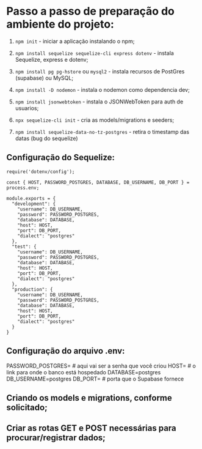 # Passo a passo de preparação do ambiente do projeto:

1. `npm init` - iniciar a aplicação instalando o npm;

2. `npm install sequelize sequelize-cli express dotenv` - instala Sequelize, express e dotenv;

3. `npm install pg pg-hstore` ou `mysql2` - instala recursos de PostGres (supabase) ou MySQL;

4. `npm install -D nodemon` - instala o nodemon como dependencia dev;

5. `npm install jsonwebtoken` - instala o JSONWebToken para auth de usuarios;

6. `npx sequelize-cli init` - cria as models/migrations e seeders;

7. `npm install sequelize-data-no-tz-postgres` - retira o timestamp das datas (bug do sequelize)

## Configuração do Sequelize:

<!-- OBS: alterar arquivo models/index.js para procurar o config.js -->
<!-- config/config.js -->
```
require('dotenv/config');

const { HOST, PASSWORD_POSTGRES, DATABASE, DB_USERNAME, DB_PORT } = process.env;

module.exports = {
  "development": {
    "username": DB_USERNAME,
    "password": PASSWORD_POSTGRES,
    "database": DATABASE,
    "host": HOST,
    "port": DB_PORT,
    "dialect": "postgres"
  },
  "test": {
    "username": DB_USERNAME,
    "password": PASSWORD_POSTGRES,
    "database": DATABASE,
    "host": HOST,
    "port": DB_PORT,
    "dialect": "postgres"
  },
  "production": {
    "username": DB_USERNAME,
    "password": PASSWORD_POSTGRES,
    "database": DATABASE,
    "host": HOST,
    "port": DB_PORT,
    "dialect": "postgres"
  }
}
```
<!-- config/config.js -->

## Configuração do arquivo .env:

PASSWORD_POSTGRES= # aqui vai ser a senha que você criou
HOST= # o link para onde o banco está hospedado
DATABASE=postgres
DB_USERNAME=postgres
DB_PORT= # porta que o Supabase fornece

## Criando os models e migrations, conforme solicitado;

## Criar as rotas GET e POST necessárias para procurar/registrar dados;